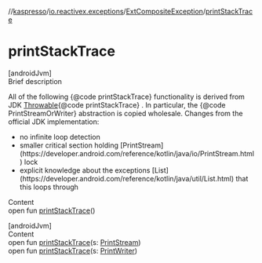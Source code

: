 //[kaspresso](../../index.md)/[io.reactivex.exceptions](../index.md)/[ExtCompositeException](index.md)/[printStackTrace](print-stack-trace.md)



# printStackTrace  
[androidJvm]  
Brief description  




All of the following {@code printStackTrace} functionality is derived from JDK [Throwable](https://developer.android.com/reference/kotlin/java/lang/Throwable.html){@code printStackTrace} . In particular, the {@code PrintStreamOrWriter} abstraction is copied wholesale. Changes from the official JDK implementation:

<ul><li>no infinite loop detection</li><li>smaller critical section holding [PrintStream](https://developer.android.com/reference/kotlin/java/io/PrintStream.html) lock</li><li>explicit knowledge about the exceptions [List](https://developer.android.com/reference/kotlin/java/util/List.html) that this loops through</li></ul>

  
Content  
open fun [printStackTrace](print-stack-trace.md)()  


[androidJvm]  
Content  
open fun [printStackTrace](print-stack-trace.md)(s: [PrintStream](https://developer.android.com/reference/kotlin/java/io/PrintStream.html))  
open fun [printStackTrace](print-stack-trace.md)(s: [PrintWriter](https://developer.android.com/reference/kotlin/java/io/PrintWriter.html))  




